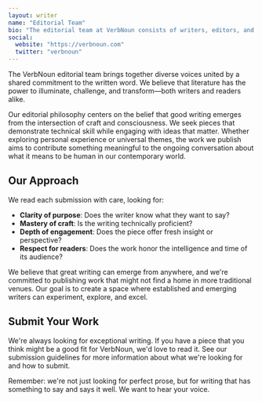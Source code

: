 ```yaml
---
layout: writer
name: "Editorial Team"
bio: "The editorial team at VerbNoun consists of writers, editors, and literary enthusiasts committed to fostering thoughtful discourse through quality writing."
social:
  website: "https://verbnoun.com"
  twitter: "verbnoun"
---
```


The VerbNoun editorial team brings together diverse voices united by a shared commitment to the written word. We believe that literature has the power to illuminate, challenge, and transform—both writers and readers alike.

Our editorial philosophy centers on the belief that good writing emerges from the intersection of craft and consciousness. We seek pieces that demonstrate technical skill while engaging with ideas that matter. Whether exploring personal experience or universal themes, the work we publish aims to contribute something meaningful to the ongoing conversation about what it means to be human in our contemporary world.

## Our Approach

We read each submission with care, looking for:

- **Clarity of purpose**: Does the writer know what they want to say?
- **Mastery of craft**: Is the writing technically proficient?
- **Depth of engagement**: Does the piece offer fresh insight or perspective?
- **Respect for readers**: Does the work honor the intelligence and time of its audience?

We believe that great writing can emerge from anywhere, and we're committed to publishing work that might not find a home in more traditional venues. Our goal is to create a space where established and emerging writers can experiment, explore, and excel.

## Submit Your Work

We're always looking for exceptional writing. If you have a piece that you think might be a good fit for VerbNoun, we'd love to read it. See our submission guidelines for more information about what we're looking for and how to submit.

Remember: we're not just looking for perfect prose, but for writing that has something to say and says it well. We want to hear your voice.